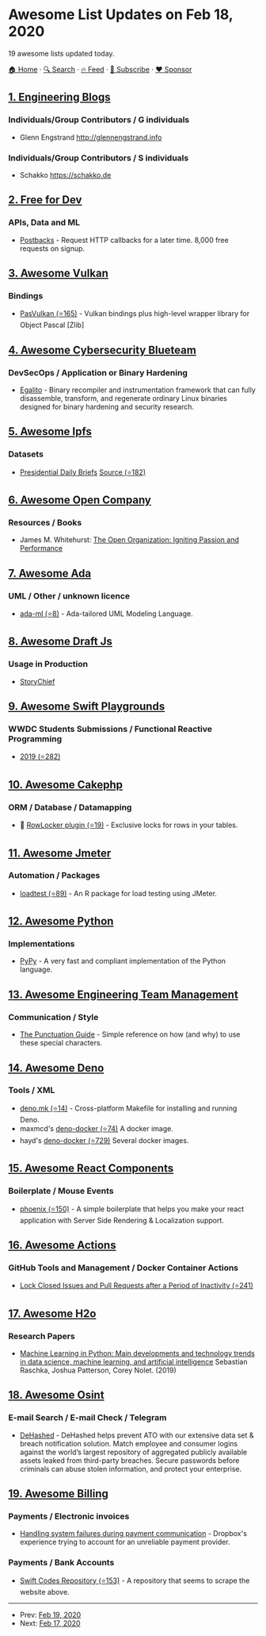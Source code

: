 # Awesome List Updates on Feb 18, 2020

19 awesome lists updated today.

[🏠 Home](/README.md) · [🔍 Search](https://www.trackawesomelist.com/search/) · [🔥 Feed](https://www.trackawesomelist.com/rss.xml) · [📮 Subscribe](https://trackawesomelist.us17.list-manage.com/subscribe?u=d2f0117aa829c83a63ec63c2f&id=36a103854c) · [❤️  Sponsor](https://github.com/sponsors/theowenyoung)



## [1. Engineering Blogs](/content/kilimchoi/engineering-blogs/README.md)

### Individuals/Group Contributors / G individuals

*   Glenn Engstrand <http://glennengstrand.info>

### Individuals/Group Contributors / S individuals

*   Schakko <https://schakko.de>

## [2. Free for Dev](/content/ripienaar/free-for-dev/README.md)

### APIs, Data and ML

*   [Postbacks](https://postbacks.io/) - Request HTTP callbacks for a later time. 8,000 free requests on signup.

## [3. Awesome Vulkan](/content/vinjn/awesome-vulkan/README.md)

### Bindings

*   [PasVulkan (⭐165)](https://github.com/BeRo1985/pasvulkan) - Vulkan bindings plus high-level wrapper library for Object Pascal \[Zlib]

## [4. Awesome Cybersecurity Blueteam](/content/fabacab/awesome-cybersecurity-blueteam/README.md)

### DevSecOps / Application or Binary Hardening

*   [Egalito](https://egalito.org/) - Binary recompiler and instrumentation framework that can fully disassemble, transform, and regenerate ordinary Linux binaries designed for binary hardening and security research.

## [5. Awesome Ipfs](/content/ipfs/awesome-ipfs/README.md)

### Datasets

*   [Presidential Daily Briefs](https://ipfs.io/ipfs/Qme6epvZDj3vzHcFKdF1nZhbixjw8Bn4imGcKnbUyBJL89)  [Source (⭐182)](https://github.com/ipfs/archives/issues/23)

## [6. Awesome Open Company](/content/opencompany/awesome-open-company/README.md)

### Resources / Books

*   James M. Whitehurst: [The Open Organization: Igniting Passion and Performance](https://www.redhat.com/en/explore/the-open-organization-book)

## [7. Awesome Ada](/content/ohenley/awesome-ada/README.md)

### UML / Other / unknown licence

*   [ada-ml (⭐8)](https://github.com/rocher/AdaML) - Ada-tailored UML Modeling Language.

## [8. Awesome Draft Js](/content/nikgraf/awesome-draft-js/README.md)

### Usage in Production

*   [StoryChief](https://www.storychief.io/)

## [9. Awesome Swift Playgrounds](/content/uraimo/Awesome-Swift-Playgrounds/README.md)

### WWDC Students Submissions / Functional Reactive Programming

*   [2019 (⭐282)](https://github.com/wwdc/2019)

## [10. Awesome Cakephp](/content/FriendsOfCake/awesome-cakephp/README.md)

### ORM / Database / Datamapping

*   :strawberry: [RowLocker plugin (⭐19)](https://github.com/lorenzo/row-locker) - Exclusive locks for rows in your tables.

## [11. Awesome Jmeter](/content/aliesbelik/awesome-jmeter/README.md)

### Automation / Packages

*   [loadtest (⭐89)](https://github.com/tmobile/loadtest) - An R package for load testing using JMeter.

## [12. Awesome Python](/content/vinta/awesome-python/README.md)

### Implementations

*   [PyPy](https://foss.heptapod.net/pypy/pypy) - A very fast and compliant implementation of the Python language.

## [13. Awesome Engineering Team Management](/content/kdeldycke/awesome-engineering-team-management/README.md)

### Communication / Style

*   [The Punctuation Guide](https://www.thepunctuationguide.com) - Simple reference on how (and why) to use these special characters.

## [14. Awesome Deno](/content/denolib/awesome-deno/README.md)

### Tools / XML

*   [deno.mk (⭐14)](https://github.com/MarkTiedemann/deno.mk) - Cross-platform Makefile for installing and running Deno.
*   maxmcd's [deno-docker (⭐74)](https://github.com/maxmcd/deno-docker) A docker image.
*   hayd's [deno-docker (⭐729)](https://github.com/hayd/deno-docker) Several docker images.

## [15. Awesome React Components](/content/brillout/awesome-react-components/README.md)

### Boilerplate / Mouse Events

*   [phoenix (⭐150)](https://github.com/Sazito/phoenix) - A simple boilerplate that helps you make your react application with Server Side Rendering & Localization support.

## [16. Awesome Actions](/content/sdras/awesome-actions/README.md)

### GitHub Tools and Management / Docker Container Actions

*   [Lock Closed Issues and Pull Requests after a Period of Inactivity (⭐241)](https://github.com/dessant/lock-threads)

## [17. Awesome H2o](/content/h2oai/awesome-h2o/README.md)

### Research Papers

*   [Machine Learning in Python: Main developments and technology trends in data science, machine learning, and artificial intelligence](https://arxiv.org/abs/2002.04803) Sebastian Raschka, Joshua Patterson, Corey Nolet. (2019)

## [18. Awesome Osint](/content/jivoi/awesome-osint/README.md)

### E-mail Search / E-mail Check / Telegram

*   [DeHashed](https://dehashed.com/) - DeHashed helps prevent ATO with our extensive data set & breach notification solution. Match employee and consumer logins against the world’s largest repository of aggregated publicly available assets leaked from third-party breaches. Secure passwords before criminals can abuse stolen information, and protect your enterprise.

## [19. Awesome Billing](/content/kdeldycke/awesome-billing/README.md)

### Payments / Electronic invoices

*   [Handling system failures during payment communication](https://blogs.dropbox.com/tech/2017/09/handling-system-failures-during-payment-communication/) - Dropbox's experience trying to account for an unreliable payment provider.

### Payments / Bank Accounts

*   [Swift Codes Repository (⭐153)](https://github.com/PeterNotenboom/SwiftCodes) - A repository that seems to scrape the website above.

---

- Prev: [Feb 19, 2020](/content/2020/02/19/README.md)
- Next: [Feb 17, 2020](/content/2020/02/17/README.md)